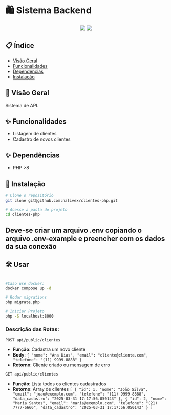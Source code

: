 # 🛍️ Sistema Backend

<div align="center">
  <img src="https://img.shields.io/badge/PHP-777BB4?style=for-the-badge&logo=php&logoColor=white">
  <img src="https://img.shields.io/badge/PostgreSQL-316192?style=for-the-badge&logo=postgresql&logoColor=white">
</div>

## 📋 Índice
- [Visão Geral](#-visão-geral)
- [Funcionalidades](#-funcionalidades)
- [Dependencias](#-depedências)
- [Instalação](#-instalação)

## 🌟 Visão Geral
  Sistema de API.

## ✨ Funcionalidades
- Listagem de clientes 
- Cadastro de novos clientes

## ✨ Dependências
- PHP >8

## 🚀 Instalação

```bash
# Clone o repositório
git clone git@github.com:nalivex/clientes-php.git

# Acesse a pasta do projeto
cd clientes-php
```

## Deve-se criar um arquivo .env copiando o arquivo .env-example e preencher com os dados da sua conexão

## 🛠 Usar
```bash

#Caso use docker:
docker compose up -d

# Rodar migrations
php migrate.php

# Iniciar Projeto
php -S localhost:8000

```

### Descrição das Rotas:

`POST api/public/clientes`  
- **Função**: Cadastra um novo cliente  
- **Body**: `{
		"nome": "Ana Dias",
		"email": "cliente@cliente.com",
		"telefone": "(11) 9999-8888"
	}`
- **Retorno**: Cliente criado ou mensagem de erro  

`GET api/public/clientes`  
- **Função**: Lista todos os clientes cadastrados  
- **Retorno**: Array de clientes `[
	{
		"id": 1,
		"nome": "João Silva",
		"email": "joao@exemplo.com",
		"telefone": "(11) 9999-8888",
		"data_cadastro": "2025-03-31 17:17:56.050143"
	},
	{
		"id": 2,
		"nome": "Maria Santos",
		"email": "maria@exemplo.com",
		"telefone": "(21) 7777-6666",
		"data_cadastro": "2025-03-31 17:17:56.050143"
	}
]`  
